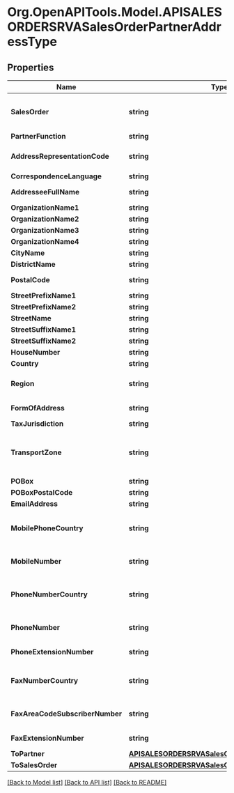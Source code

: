 # Org.OpenAPITools.Model.APISALESORDERSRVASalesOrderPartnerAddressType

## Properties

Name | Type | Description | Notes
------------ | ------------- | ------------- | -------------
**SalesOrder** | **string** | Sales and Distribution Document Number | [optional] 
**PartnerFunction** | **string** |  | [optional] 
**AddressRepresentationCode** | **string** | Version ID for International Addresses | [optional] 
**CorrespondenceLanguage** | **string** |  | [optional] 
**AddresseeFullName** | **string** | Full Name of Person | [optional] 
**OrganizationName1** | **string** | Name 1 | [optional] 
**OrganizationName2** | **string** |  | [optional] 
**OrganizationName3** | **string** |  | [optional] 
**OrganizationName4** | **string** |  | [optional] 
**CityName** | **string** |  | [optional] 
**DistrictName** | **string** |  | [optional] 
**PostalCode** | **string** | City Postal Code | [optional] 
**StreetPrefixName1** | **string** | Street 2 | [optional] 
**StreetPrefixName2** | **string** |  | [optional] 
**StreetName** | **string** |  | [optional] 
**StreetSuffixName1** | **string** |  | [optional] 
**StreetSuffixName2** | **string** |  | [optional] 
**HouseNumber** | **string** |  | [optional] 
**Country** | **string** |  | [optional] 
**Region** | **string** | Region (State, Province, County) | [optional] 
**FormOfAddress** | **string** | Form-of-Address Key | [optional] 
**TaxJurisdiction** | **string** |  | [optional] 
**TransportZone** | **string** | Transportation zone to or from which the goods are delivered | [optional] 
**POBox** | **string** |  | [optional] 
**POBoxPostalCode** | **string** |  | [optional] 
**EmailAddress** | **string** |  | [optional] 
**MobilePhoneCountry** | **string** | Country/Region for Telephone/Fax Number | [optional] 
**MobileNumber** | **string** | Telephone No.: Dialing Code and Number | [optional] 
**PhoneNumberCountry** | **string** | Country/Region for Telephone/Fax Number | [optional] 
**PhoneNumber** | **string** | Telephone No.: Dialing Code and Number | [optional] 
**PhoneExtensionNumber** | **string** | Telephone no.: Extension | [optional] 
**FaxNumberCountry** | **string** | Country/Region for Telephone/Fax Number | [optional] 
**FaxAreaCodeSubscriberNumber** | **string** | Fax Number: Dialing Code and Number | [optional] 
**FaxExtensionNumber** | **string** | Fax no.: Extension | [optional] 
**ToPartner** | [**APISALESORDERSRVASalesOrderHeaderPartnerType**](APISALESORDERSRVASalesOrderHeaderPartnerType.md) |  | [optional] 
**ToSalesOrder** | [**APISALESORDERSRVASalesOrderType**](APISALESORDERSRVASalesOrderType.md) |  | [optional] 

[[Back to Model list]](../README.md#documentation-for-models) [[Back to API list]](../README.md#documentation-for-api-endpoints) [[Back to README]](../README.md)


